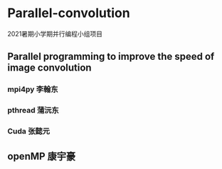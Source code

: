 # Parallel-convolution
2021暑期小学期并行编程小组项目


## Parallel programming to improve the speed of image convolution

### mpi4py 李翰东
### pthread 蒲沅东
### Cuda 张懿元
## openMP 康宇豪
